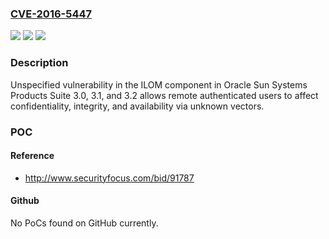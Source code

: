 ### [CVE-2016-5447](https://cve.mitre.org/cgi-bin/cvename.cgi?name=CVE-2016-5447)
![](https://img.shields.io/static/v1?label=Product&message=n%2Fa&color=blue)
![](https://img.shields.io/static/v1?label=Version&message=n%2Fa&color=blue)
![](https://img.shields.io/static/v1?label=Vulnerability&message=n%2Fa&color=brighgreen)

### Description

Unspecified vulnerability in the ILOM component in Oracle Sun Systems Products Suite 3.0, 3.1, and 3.2 allows remote authenticated users to affect confidentiality, integrity, and availability via unknown vectors.

### POC

#### Reference
- http://www.securityfocus.com/bid/91787

#### Github
No PoCs found on GitHub currently.


